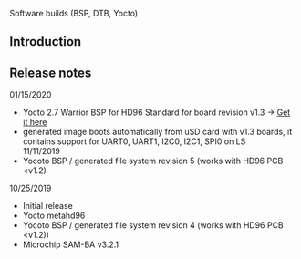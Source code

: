 Software builds (BSP, DTB, Yocto)

Introduction
------------------------

Release notes
-----------
01/15/2020
  - Yocto 2.7 Warrior BSP for HD96 Standard for board revision v1.3 -> [Get it here](https://github.com/bkardosa/meta-hd96/tree/warrior_v1.3) 
  - generated image boots automatically from uSD card with v1.3 boards, it contains support for UART0, UART1, I2C0, I2C1, SPI0 on LS              
11/11/2019
  - Yocoto BSP / generated file system revision 5 (works with HD96 PCB <v1.2)
  
10/25/2019
  - Initial release
  - Yocto metahd96
  - Yocoto BSP / generated file system revision 4 (works with HD96 PCB <v1.2))
  - Microchip SAM-BA v3.2.1

